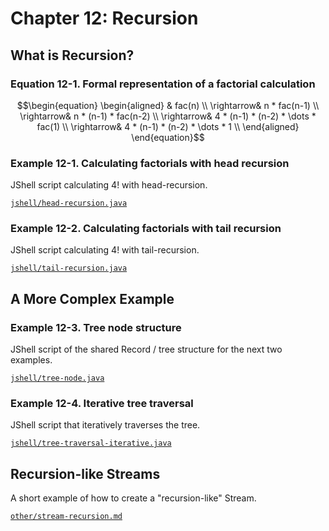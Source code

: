 # Chapter 12: Recursion

## What is Recursion?

### Equation 12-1. Formal representation of a factorial calculation

```math
\begin{equation}
\begin{aligned}
    & fac(n) \\
    \rightarrow& n * fac(n-1) \\
    \rightarrow& n * (n-1) * fac(n-2) \\
    \rightarrow& 4 * (n-1) * (n-2) * \dots * fac(1) \\
    \rightarrow& 4 * (n-1) * (n-2) * \dots * 1 \\
\end{aligned}
\end{equation}
```


### Example 12-1. Calculating factorials with head recursion

JShell script calculating 4! with head-recursion.

[`jshell/head-recursion.java`](jshell/head-recursion.java)

### Example 12-2. Calculating factorials with tail recursion

JShell script calculating 4! with tail-recursion.

[`jshell/tail-recursion.java`](jshell/tail-recursion.java)


## A More Complex Example

### Example 12-3. Tree node structure

JShell script of the shared Record / tree structure for the next two examples.

[`jshell/tree-node.java`](jshell/tree-node.java)


### Example 12-4. Iterative tree traversal

JShell script that iteratively traverses the tree.

[`jshell/tree-traversal-iterative.java`](jshell/tree-traversal-iterative.java)

## Recursion-like Streams

A short example of how to create a "recursion-like" Stream.

[`other/stream-recursion.md`](other/stream-recursion.md)
